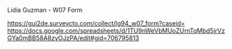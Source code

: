 Lidia Guzman - W07 Form

https://gui2de.surveycto.com/collect/lg94_w07_form?caseid=
https://docs.google.com/spreadsheets/d/1TU9nWeVbMUoZUrnTqMbd5jrVzGYa0mBB58A8zyOJzPA/edit#gid=706795813